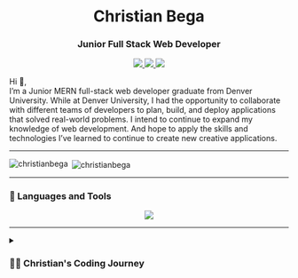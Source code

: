 <h1 align="center">Christian Bega</h1>
<h3 align="center">Junior Full Stack Web Developer</h3>

<p align="center" marginTop="5rem">
  <a href="https://drive.google.com/file/d/1AahWQemCf08v3p-LxRQmev1MWMNkNDOI/view?usp=sharing" target="_blank">
    <img src="https://custom-icon-badges.demolab.com/badge/-Resume%20-CE4630?style=for-the-badge&logoColor=white&logo=download" />
  </a>
  <a href="https://www.linkedin.com/in/christianbega/" target="_blank">
    <img src="https://img.shields.io/badge/LinkedIn-blue?style=for-the-badge&logo=linkedin">
  </a>
  <a href="https://christianbega.netlify.app" target="_blank">
    <img src="https://custom-icon-badges.demolab.com/badge/-Portfolio%20-E1AD0E?style=for-the-badge&logoColor=white&logo=rocket" />
  </a> 
</p>


Hi 👋, <br> 
I’m a Junior MERN full-stack web developer graduate from Denver University. While at Denver University, I had the opportunity to collaborate with different teams of developers to plan, build, and deploy applications that solved real-world problems. I intend to continue to expand my knowledge of web development. And hope to apply the skills and technologies I’ve learned to continue to create new creative applications.

---
<p><img align="left" src="https://github-readme-stats.vercel.app/api/top-langs?username=christianbega&show_icons=true&locale=en&layout=compact" alt="christianbega" /></p>

<p>&nbsp;<img align="center" src="https://github-readme-stats.vercel.app/api?username=christianbega&show_icons=true&locale=en" alt="christianbega" /></p>

---

### 🧰 Languages and Tools
<!-- <img align="left" alt="Git" width="30px" style="padding-right:10px;" src="https://cdn.jsdelivr.net/gh/devicons/devicon/icons/git/git-original.svg" />
<img align="left" alt="JavaScript" width="30px" style="padding-right:10px;" src="https://cdn.jsdelivr.net/gh/devicons/devicon/icons/javascript/javascript-plain.svg" />
<img align="left" alt="React" width="30px" style="padding-right:10px;" src="https://cdn.jsdelivr.net/gh/devicons/devicon/icons/react/react-original.svg" />
<img align="left" alt="NodeJS" width="30px" style="padding-right:10px;" src="https://cdn.jsdelivr.net/gh/devicons/devicon/icons/nodejs/nodejs-original.svg" />
<img align="left" alt="HTML" width="30px" style="padding-right:10px;" src="https://cdn.jsdelivr.net/gh/devicons/devicon/icons/html5/html5-plain.svg" />
<img align="left" alt="CSS" width="30px" style="padding-right:10px;" src="https://cdn.jsdelivr.net/gh/devicons/devicon/icons/css3/css3-plain.svg" />
<img align="left" alt="GitHub" width="30px" style="padding-right:10px;" src="https://cdn.jsdelivr.net/gh/devicons/devicon/icons/github/github-original.svg" />
<img align="left" alt="Git" width="30px" style="padding-right:10px;"  src="https://cdn.jsdelivr.net/gh/devicons/devicon/icons/figma/figma-original.svg" />
<img align="left" alt="Git" width="30px" style="padding-right:10px;" src="https://cdn.jsdelivr.net/gh/devicons/devicon/icons/express/express-original.svg" />
<img align="left" alt="Git" width="30px" style="padding-right:10px;" src="https://cdn.jsdelivr.net/gh/devicons/devicon/icons/mongodb/mongodb-original-wordmark.svg" />
<img align="left" alt="Git" width="30px" style="padding-right:10px;" src="https://cdn.jsdelivr.net/gh/devicons/devicon/icons/mysql/mysql-original-wordmark.svg" /><br> -->
<p align="center">
  <a href="https://skillicons.dev">
    <img src="https://skillicons.dev/icons?i=js,react,mongodb,express,nodejs,graphql,html,css,figma,git,heroku,netlify,mysql,materialui,jquery,tailwind,bootstrap,sass,apollo, " />
  </a>
</p>






--- 

<details>
<summary><h3>👨‍💻 Christian's Coding Journey</h3></summary>
Coming soon...
          
